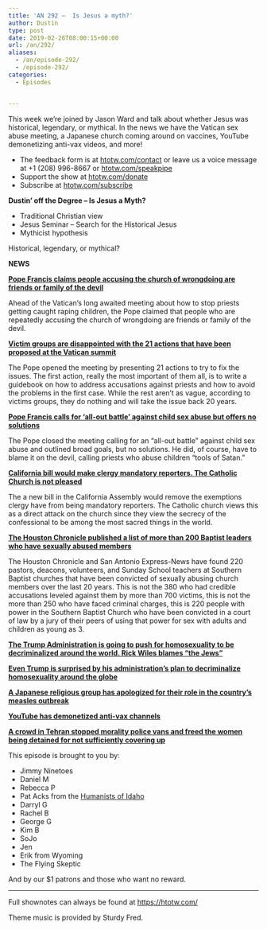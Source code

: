 ```yaml
---
title: 'AN 292 –  Is Jesus a myth?'
author: Dustin
type: post
date: 2019-02-26T08:00:15+00:00
url: /an/292/
aliases: 
  - /an/episode-292/
  - /episode-292/
categories:
  - Episodes


---
```

<div id="buzzsprout-player-10552817"></div><script src="https://www.buzzsprout.com/1983601/10552817-episode-292-is-jesus-a-myth.js?container_id=buzzsprout-player-10552817&player=small" type="text/javascript" charset="utf-8"></script>

This week we&#8217;re joined by Jason Ward and talk about whether Jesus was historical, legendary, or mythical. In the news we have the Vatican sex abuse meeting, a Japanese church coming around on vaccines, YouTube demonetizing anti-vax videos, and more!

<!--more-->

 * The feedback form is at [htotw.com/contact](https://htotw.com/contact) or leave us a voice message at +1 (208) 996-8667 or <a href="https://htotw.com/speakpipe" target="_blank" rel="noopener noreferrer">htotw.com/speakpipe</a>
 * Support the show at <a href="https://htotw.com/donate" target="_blank" rel="noopener noreferrer">htotw.com/donate</a>
 * Subscribe at <a href="https://htotw.com/subscribe" target="_blank" rel="noopener noreferrer">htotw.com/subscribe</a>

**Dustin’ off the Degree &#8211; Is Jesus a Myth?**

  * Traditional Christian view
  * Jesus Seminar &#8211; Search for the Historical Jesus
  * Mythicist hypothesis

Historical, legendary, or mythical?

**NEWS**

**<a href="https://www.newsweek.com/pope-francis-people-constantly-accusing-church-wrongdoing-are-friends-1337056" target="_blank" rel="noopener noreferrer">Pope Francis claims people accusing the church of wrongdoing are friends or family of the devil</a>**

Ahead of the Vatican’s long awaited meeting about how to stop priests getting caught raping children, the Pope claimed that people who are repeatedly accusing the church of wrongdoing are friends or family of the devil.

**<a href="https://www.ncronline.org/news/accountability/bishops-summit-consider-21-action-items-handle-prevent-abuse" target="_blank" rel="noopener noreferrer">Victim groups are disappointed with the 21 actions that have been proposed at the Vatican summit</a>**

The Pope opened the meeting by presenting 21 actions to try to fix the issues. The first action, really the most important of them all, is to write a guidebook on how to address accusations against priests and how to avoid the problems in the first case. While the rest aren’t as vague, according to victims groups, they do nothing and will take the issue back 20 years.

**<a href="https://religionnews.com/2019/02/24/pope-francis-calls-for-all-out-battle-against-child-sex-abuse/" target="_blank" rel="noopener noreferrer">Pope Francis calls for ‘all-out battle’ against child sex abuse but offers no solutions</a>**

The Pope closed the meeting calling for an “all-out battle” against child sex abuse and outlined broad goals, but no solutions. He did, of course, have to blame it on the devil, calling priests who abuse children “tools of Satan.”

**<a href="https://friendlyatheist.patheos.com/2019/02/21/ca-lawmakers-bill-would-force-catholic-priests-to-report-child-sex-abuse/" target="_blank" rel="noopener noreferrer">California bill would make clergy mandatory reporters. The Catholic Church is not pleased</a>**

The a new bill in the California Assembly would remove the exemptions clergy have from being mandatory reporters. The Catholic church views this as a direct attack on the church since they view the secrecy of the confessional to be among the most sacred things in the world.

**<a href="https://www.nbcnews.com/news/us-news/over-200-baptist-ministers-deacons-others-have-been-found-guilty-n970276" target="_blank" rel="noopener noreferrer">The Houston Chronicle published a list of more than 200 Baptist leaders who have sexually abused members</a>**

The Houston Chronicle and San Antonio Express-News have found 220 pastors, deacons, volunteers, and Sunday School teachers at Southern Baptist churches that have been convicted of sexually abusing church members over the last 20 years. This is not the 380 who had credible accusations leveled against them by more than 700 victims, this is not the more than 250 who have faced criminal charges, this is 220 people with power in the Southern Baptist Church who have been convicted in a court of law by a jury of their peers of using that power for sex with adults and children as young as 3.

**<a href="http://www.rightwingwatch.org/post/rick-wiles-blames-the-jews-for-trump-administration-push-to-decriminalize-homosexuality/" target="_blank" rel="noopener noreferrer">The Trump Administration is going to push for homosexuality to be decriminalized around the world. Rick Wiles blames &#8220;the Jews&#8221;</a>**

**<a href="https://www.yahoo.com/lifestyle/trump-not-familiar-with-his-administrations-plan-for-global-decriminalization-of-homosexuality-225415901.html" target="_blank" rel="noopener noreferrer">Even Trump is surprised by his administration&#8217;s plan to decriminalize homosexuality around the globe</a>**

**<a href="https://www.newsweek.com/anti-vaxxers-vaccination-measles-outbreak-autism-1339369" target="_blank" rel="noopener noreferrer">A Japanese religious group has apologized for their role in the country&#8217;s measles outbreak</a>**

**<a href="https://www.buzzfeednews.com/article/carolineodonovan/youtube-just-demonetized-anti-vax-channels" target="_blank" rel="noopener noreferrer">YouTube has demonetized anti-vax channels</a>**

**<a href="https://buff.ly/2V2mnWp" target="_blank" rel="noopener noreferrer">A crowd in Tehran stopped morality police vans and freed the women being detained for not sufficiently covering up</a>**

This episode is brought to you by:

  * Jimmy Ninetoes
  * Daniel M
  * Rebecca P
  * Pat Acks from the <a href="https://www.humanistsofidaho.org" target="_blank" rel="noopener noreferrer">Humanists of Idaho</a>
  * Darryl G
  * Rachel B
  * George G
  * Kim B
  * SoJo
  * Jen
  * Erik from Wyoming
  * The Flying Skeptic

And by our $1 patrons and those who want no reward.

<hr class="wp-block-separator" />

Full shownotes can always be found at <https://htotw.com/>  

Theme music is provided by Sturdy Fred.